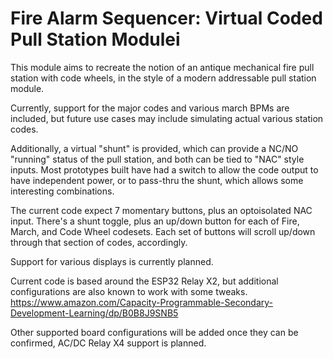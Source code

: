 # Fire Alarm Sequencer: Virtual Coded Pull Station Modulei
This module aims to recreate the notion of an antique mechanical fire pull station with code wheels, in the style of a modern addressable pull station module.

Currently, support for the major codes and various march BPMs are included, but future use cases may include simulating actual various station codes.

Additionally, a virtual "shunt" is provided, which can provide a NC/NO "running" status of the pull station, and both can be tied to "NAC" style inputs. Most prototypes built have had a switch to allow the code output to have independent power, or to pass-thru the shunt, which allows some interesting combinations.

The current code expect 7 momentary buttons, plus an optoisolated NAC input. There's a shunt toggle, plus an up/down button for each of Fire, March, and Code Wheel codesets. Each set of buttons will scroll up/down through that section of codes, accordingly.

Support for various displays is currently planned.

Current code is based around the ESP32 Relay X2, but additional configurations are also known to work with some tweaks.
https://www.amazon.com/Capacity-Programmable-Secondary-Development-Learning/dp/B0B8J9SNB5

Other supported board configurations will be added once they can be confirmed, AC/DC Relay X4 support is planned.
